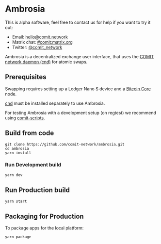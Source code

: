 # Ambrosia

This is alpha software, feel free to contact us for help if you want to try it out:

- Email: [hello@comit.network](mailto:hello@comit.network)
- Matrix chat: [#comit:matrix.org](https://matrix.to/#/!HYBOPcopXgKbEnEELc:matrix.org?via=matrix.org&via=privacytools.io)
- Twitter: [@comit_network](https://twitter.com/comit_network)

Ambrosia is a decentralized exchange user interface, that uses the [COMIT network daemon (cnd)](https://github.com/comit-network/comit-rs) for atomic swaps.

## Prerequisites

Swapping requires setting up a Ledger Nano S device and a [Bitcoin Core](https://bitcoincore.org) node.

[cnd](https://github.com/comit-network/comit-rs) must be installed separately to use Ambrosia.

For testing Ambrosia with a development setup (on regtest) we recommend using [comit-scripts](https://github.com/comit-network/create-comit-app/tree/master/scripts).

## Build from code

```
git clone https://github.com/comit-network/ambrosia.git
cd ambrosia
yarn install
```

### Run Development build

```bash
yarn dev
```

## Run Production build

```bash
yarn start
```

## Packaging for Production

To package apps for the local platform:

```bash
yarn package
```
